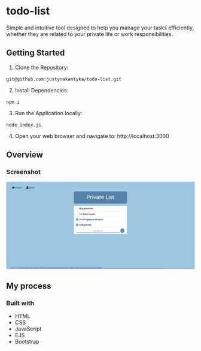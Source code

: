 # todo-list
Simple and intuitive tool designed to help you manage your tasks efficiently, whether they are related to your private life or work responsibilities.
## Getting Started
1. Clone the Repository:
```
git@github.com:justynakantyka/todo-list.git
```
2. Install Dependencies:
```
npm i
```
3. Run the Application locally:
```
node index.js
```
4. Open your web browser and navigate to: http://localhost:3000

## Overview

### Screenshot
![](./screenshots/todoprivate.png)

## My process

### Built with

* HTML
* CSS
* JavaScript
* EJS
* Bootstrap
